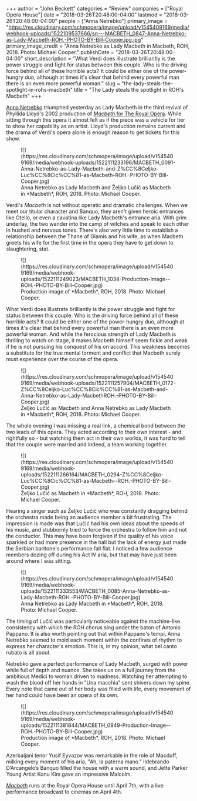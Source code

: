 +++
author = "John Beckett"
categories = "Review"
companies = ["Royal Opera House"]
date = "2018-03-26T20:48:00-04:00"
lastmod = "2018-03-26T20:48:00-04:00"
people = ["Anna Netrebko"]
primary_image = "https://res.cloudinary.com/schmopera/image/upload/v1545409169/media/webhook-uploads/1522109537666/sq---MACBETH_0847-Anna-Netrebko-as-Lady-Macbeth-ROH.-PHOTO-BY-Bill-Cooper.jpg.jpg"
primary_image_credit = "Anna Netrebko as Lady Macbeth in Macbeth, ROH, 2018. Photo: Michael Cooper."
publishDate = "2018-03-26T20:48:00-04:00"
short_description = "What Verdi does illustrate brilliantly is the power struggle and fight for status between this couple. Who is the driving force behind all of these horrible acts? It could be either one of the power-hungry duo, although at times it&#039;s clear that behind every powerful man there is an even more powerful woman."
slug = "the-lady-steals-the-spotlight-in-rohs-macbeth"
title = "The Lady steals the spotlight in ROH&#039;s Macbeth"
+++

[Anna Netrebko](/scene/people/anna-netrebko/) triumphed yesterday as Lady Macbeth in the third revival of Phyllida Lloyd's 2002 production of [*Macbeth* for The Royal Opera](http://www.roh.org.uk/productions/macbeth-by-phyllida-lloyd). While sitting through this opera it almost felt as if the piece was a vehicle for her to show her capability as an artist. Lloyd's production remains current and the drama of Verdi's opera alone is enough reason to get tickets for this show.

<figure data-type="image">
![](https://res.cloudinary.com/schmopera/image/upload/v1545409169/media/webhook-uploads/1522111233196/MACBETH_0091-Anna-Netrebko-as-Lady-Macbeth-and-Z%CC%8Celjko-Luc%CC%8Cic%CC%81-as-Macbeth-ROH.-PHOTO-BY-Bill-Cooper.jpg)
<figcaption>Anna Netrebko as Lady Macbeth and Željko Lučić as Macbeth in *Macbeth*, ROH, 2018. Photo: Michael Cooper.</figcaption>
</figure>

Verdi's *Macbeth* is not without operatic and dramatic challenges. When we meet our titular character and Banquo, they aren't given heroic entrances like Otello, or even a cavatina like Lady Macbeth's entrance aria. With grim underlay, the two wander into the camp of witches and speak to each other in hushed and nervous tones. There's also very little time to establish a relationship between the Thane of Glamis and his wife, as when Macbeth greets his wife for the first time in the opera they have to get down to slaughtering, stat.

<figure data-type="image">
![](https://res.cloudinary.com/schmopera/image/upload/v1545409169/media/webhook-uploads/1522111249023/MACBETH_1034-Production-Image--ROH.-PHOTO-BY-Bill-Cooper.jpg)
<figcaption>Production image of *Macbeth*, ROH, 2018. Photo: Michael Cooper.</figcaption>
</figure>

What Verdi does illustrate brilliantly is the power struggle and fight for status between this couple. Who is the driving force behind all of these horrible acts? It could be either one of the power-hungry duo, although at times it's clear that behind every powerful man there is an even more powerful woman. And while the ferocious strength of Lady Macbeth is thrilling to watch on stage, it makes Macbeth himself seem fickle and weak if he is not pursuing his conquest of his on accord. This weakness becomes a substitute for the true mental torment and conflict that Macbeth surely must experience over the course of the opera.

<figure data-type="image">
![](https://res.cloudinary.com/schmopera/image/upload/v1545409169/media/webhook-uploads/1522111257904/MACBETH_0172-Z%CC%8Celjko-Luc%CC%8Cic%CC%81-as-Macbeth-and-Anna-Netrebko-as-Lady-MacbethROH.-PHOTO-BY-Bill-Cooper.jpg)
<figcaption>Željko Lučić as Macbeth and Anna Netrebko as Lady Macbeth in *Macbeth*, ROH, 2018. Photo: Michael Cooper.</figcaption>
</figure>

The whole evening I was missing a real link, a chemical bond between the two leads of this opera. They acted according to their own interest - and rightfully so - but watching them act in their own worlds, it was hard to tell that the couple were married and indeed, a team working together.

<figure data-type="image">
![](https://res.cloudinary.com/schmopera/image/upload/v1545409169/media/webhook-uploads/1522111266184/MACBETH_0294-Z%CC%8Celjko-Luc%CC%8Cic%CC%81-as-Macbeth--ROH.-PHOTO-BY-Bill-Cooper.jpg)
<figcaption>Željko Lučić as Macbeth in *Macbeth*, ROH, 2018. Photo: Michael Cooper.</figcaption>
</figure>

Hearing a singer such as Željko Lučić who was constantly dragging behind the orchestra made being an audience member a bit frustrating. The impression is made was that Lučić had his own ideas about the speeds of his music, and stubbornly tried to force the orchestra to follow him and not the conductor. This may have been forgiven if the quality of his voice sparkled or had more presence in the hall but the lack of energy just made the Serbian baritone's performance fall flat. I noticed a few audience members dozing off during his Act IV aria, but that may have just been around where I was sitting.

<figure data-type="image">
![](https://res.cloudinary.com/schmopera/image/upload/v1545409169/media/webhook-uploads/1522111333553/MACBETH_0085-Anna-Netrebko-as-Lady-Macbeth-ROH.-PHOTO-BY-Bill-Cooper.jpg)
<figcaption>Anna Netrebko as Lady Macbeth in *Macbeth*, ROH, 2018. Photo: Michael Cooper.</figcaption>
</figure>

The timing of Lučić was particularly noticeable against the machine-like consistency with which the ROH chorus sing under the baton of Antonio Pappano. It is also worth pointing out that within Pappano's tempi, Anna Netrebko seemed to mold each moment within the confines of rhythm to express her character's emotion. This is, in my opinion, what bel canto rubato is all about.

Netrebko gave a perfect performance of Lady Macbeth, surged with power while full of depth and nuance. She takes us on a full journey from the ambitious Medici to woman driven to madness. Watching her attempting to wash the blood off her hands in "Una macchia" sent shivers down my spine. Every note that came out of her body was filled with life, every movement of her hand could have been an opera of its own. 

<figure data-type="image">
![](https://res.cloudinary.com/schmopera/image/upload/v1545409169/media/webhook-uploads/1522111381844/MACBETH_0949-Production-Image--ROH.-PHOTO-BY-Bill-Cooper.jpg)
<figcaption>Production image of *Macbeth*, ROH, 2018. Photo: Michael Cooper.</figcaption>
</figure>

Azerbaijani tenor Yusif Eyvazov was remarkable in the role of Macduff, milking every moment of his aria, "Ah, la paterna mano." Ildebrando D’Arcangelo’s Banquo filled the house with a warm sound, and Jette Parker Young Artist Konu Kim gave an impressive Malcolm.

[*Macbeth*](http://www.roh.org.uk/productions/macbeth-by-phyllida-lloyd) runs at the Royal Opera House until April 7th, with a live performance broadcast to cinemas on April 4th.

